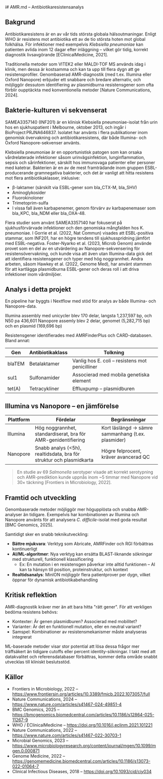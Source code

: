 i# AMR.md – Antibiotikaresistensanalys

## Bakgrund

Antibiotikaresistens är en av vår tids största globala hälsoutmaningar. Enligt WHO är resistens mot antibiotika ett av de tio största hoten mot global folkhälsa. För infektioner med exempelvis *Klebsiella pneumoniae* kan patienten avlida inom 12 dagar efter inläggning – vilket gör tidig, korrekt diagnostik livsavgörande [EClinicalMedicine, 2021].

Traditionella metoder som VITEK2 eller MALDI-TOF MS används idag i klinik, men dessa är kostsamma och kan ta upp till flera dygn att ge resistensprofiler. Genombaserad AMR-diagnostik (med t.ex. Illumina eller Oxford Nanopore) erbjuder ett snabbare och bredare alternativ, och möjliggör dessutom identifiering av plasmidburna resistensgener som ofta förblir oupptäckta med konventionella metoder [Nature Communications, 2024].

## Bakterie-kulturen vi sekvenserat

SAMEA3357140 (INF201) är en klinisk Klebsiella pneumoniae-isolat från urin hos en sjukhuspatient i Melbourne, oktober 2013, och ingår i BioProject PRJNA646837. Isolatet har använts i flera publikationer inom genomisk övervakning och antibiotikaresistens, där både Illumina- och Oxford Nanopore-sekvenser använts.

Klebsiella pneumoniae är en opportunistisk patogen som kan orsaka vårdrelaterade infektioner såsom urinvägsinfektion, lunginflammation, sepsis och sårinfektioner, särskilt hos immunsvaga patienter eller personer med katetrar. Bakterien är en av de mest framträdande inom gruppen ESBL-producerande gramnegativa bakterier, och det är vanligt att hitta resistens mot flera antibiotikaklasser, inklusive:

* β-laktamer (särskilt via ESBL-gener som bla_CTX-M, bla_SHV)
* Aminoglykosider
* Fluorokinoloner
* Trimetoprim-sulfa
* I vissa fall även karbapenemer, genom förvärv av karbapenemaser som bla_KPC, bla_NDM eller bla_OXA-48.

Flera studier som använt SAMEA3357140 har fokuserat på sjukhusförvärvade infektioner och den genomiska mångfalden hos K. pneumoniae. I Gorrie et al. (2022, Nat Commun) visades att ESBL-positiva stammar, som INF201, har en högre tendens till sjukhusspridning jämfört med ESBL-negativa. Foster-Nyarko et al. (2023, Microb Genom) använde provet som en del av en utvärdering av Nanopore-sekvensering för resistensövervakning, och kunde visa att även utan Illumina-data gick det att identifiera resistensgener och typer med hög noggrannhet. Andra arbeten, såsom Hawkey et al. (2022, Genome Med), har använt stammen för att kartlägga plasmidburna ESBL-gener och deras roll i att driva infektioner inom vårdmiljöer.


## Analys i detta projekt

En pipeline har byggts i Nextflow med stöd för analys av både Illumina- och Nanopore-data. 

Illumina assembly med unicycler blev 170 delar, langsta 1,237,597 bp, och N50 pa 436,601
Nanopore assemly blev 2 delar, genomet (5,282,715 bp) och en plasmid (169,696 bp)



Resistensgener identifierades med AMRFinderPlus och CARD-databasen. Bland annat:

| Gen       | Antibiotikaklass     | Tolkning |
|-----------|----------------------|----------|
| blaTEM    | Betalaktamer         | Vanlig hos E. coli – resistens mot penicilliner |
| sul1      | Sulfonamider         | Associerad med mobila genetiska element |
| tet(A)    | Tetracykliner         | Effluxpump – plasmidburen |

## Illumina vs Nanopore – en jämförelse

| Plattform  | Fördelar                                                                 | Begränsningar                                  |
|------------|--------------------------------------------------------------------------|------------------------------------------------|
| Illumina   | Hög noggrannhet, standardiserat, bra för AMR-genidentifiering           | Kort läslängd → sämre sammanhang (t.ex. plasmider) |
| Nanopore   | Snabb analys (<5h), realtidsdata, bra för struktur och plasmidkarta     | Högre felprocent, kräver avancerad QC         |

> En studie av 69 *Salmonella* serotyper visade att korrekt serotypning och AMR-prediktion kunde uppnås inom ~5 timmar med Nanopore vid 30× täckning [Frontiers in Microbiology, 2022].

## Framtid och utveckling

Genombaserade metoder möjliggör mer högupplösta och snabba AMR-analyser än tidigare. Exempelvis har kombinationen av Illumina och Nanopore använts för att analysera *C. difficile*-isolat med goda resultat [BMC Genomics, 2025].

Samtidigt sker en snabb teknikutveckling:
- **Bättre mjukvara**: Verktyg som Abricate, AMRFinder och RGI förbättras kontinuerligt
- **AI/ML-algoritmer**: Nya verktyg kan ersätta BLAST-liknande sökningar med strukturell, funktionell klassificering
  - Ex: En mutation i en resistensgen påverkar inte alltid funktionen – AI kan ta hänsyn till position, proteinstruktur, och kontext
- **Realtidsanalys**: MinION möjliggör flera patientprover per dygn, vilket öppnar för dynamisk antibiotikabehandling

## Kritisk reflektion

AMR-diagnostik kräver mer än att bara hitta "rätt gener". För att verkligen bedöma resistens behövs:
- Kontexter: Är genen plasmidburen? Associerad med mobilitet?
- Varianter: Är det en funktionell mutation, eller en neutral variant?
- Samspel: Kombinationer av resistensmekanismer måste analyseras integrerat

ML-baserade metoder visar stor potential att lösa dessa frågor mer träffsäkert än tidigare cutoffs eller percent identity-sökningar. I takt med att datakvalitet och referensdatabaser förbättras, kommer detta område snabbt utvecklas till kliniskt beslutsstöd.

## Källor




- Frontiers in Microbiology, 2022 – https://www.frontiersin.org/articles/10.3389/fmicb.2022.1073057/full  
- Nature Communications, 2024 – https://www.nature.com/articles/s41467-024-49851-4  
- BMC Genomics, 2025 – https://bmcgenomics.biomedcentral.com/articles/10.1186/s12864-025-11267-9  
- WHO / EClinicalMedicine – https://doi.org/10.1016/j.eclinm.2021.101221
- Nature Communications, 2022 – https://www.nature.com/articles/s41467-022-30703-1
- Microbial Genomics, 2023 – https://www.microbiologyresearch.org/content/journal/mgen/10.1099/mgen.0.000871
- Genome Medicine, 2022 – https://genomemedicine.biomedcentral.com/articles/10.1186/s13073-022-01064-7
- Clinical Infectious Diseases, 2018 – https://doi.org/10.1093/cid/ciy034



 
